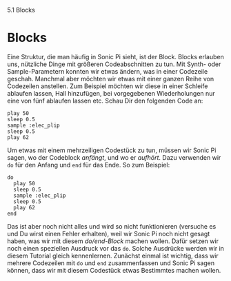 5.1 Blocks

# Blocks

Eine Struktur, die man häufig in Sonic Pi sieht, ist der Block. Blocks 
erlauben uns, nützliche Dinge mit größeren Codeabschnitten zu tun. Mit 
Synth- oder Sample-Parametern konnten wir etwas ändern, was in einer 
Codezeile geschah. Manchmal aber möchten wir etwas mit einer ganzen 
Reihe von Codezeilen anstellen. Zum Beispiel möchten wir diese in einer 
Schleife ablaufen lassen, Hall hinzufügen, bei vorgegebenen 
Wiederholungen nur eine von fünf ablaufen lassen etc. Schau Dir den 
folgenden Code an:

```
play 50
sleep 0.5
sample :elec_plip
sleep 0.5
play 62
```

Um etwas mit einem mehrzeiligen Codestück zu tun, müssen wir Sonic Pi 
sagen, wo der Codeblock *anfängt*, und wo er *aufhört*. Dazu verwenden 
wir `do` für den Anfang und `end` für das Ende. So zum Beispiel:

```
do
  play 50
  sleep 0.5
  sample :elec_plip
  sleep 0.5
  play 62
end
```

Das ist aber noch nicht alles und wird so nicht funktionieren (versuche 
es und Du wirst einen Fehler erhalten), weil wir Sonic Pi noch nicht 
gesagt haben, was wir mit diesem *do/end-Block* machen wollen. Dafür 
setzen wir noch einen speziellen Ausdruck vor das `do`. Solche 
Ausdrücke werden wir in diesem Tutorial gleich kennenlernen. Zunächst 
einmal ist wichtig, dass wir mehrere Codezeilen mit `do` und `end` 
zusammenfassen und Sonic Pi sagen können, dass wir mit diesem Codestück 
etwas Bestimmtes machen wollen.
